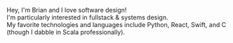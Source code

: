 Hey, I'm Brian and I love software design!
<br>
I'm particularly interested in fullstack & systems design.
<br>
My favorite technologies and languages include Python, React, Swift, and C (though I dabble in Scala professionally).
